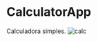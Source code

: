 # CalculatorApp
Calculadora simples.
![calc](https://user-images.githubusercontent.com/96099724/168400999-e9ef7ab5-af5a-4717-bc14-73a71ad86d9a.png)
